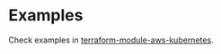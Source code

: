# Examples

Check examples in [terraform-module-aws-kubernetes](https://github.com/opsd-io/terraform-module-aws-kubernetes/tree/main/examples).
